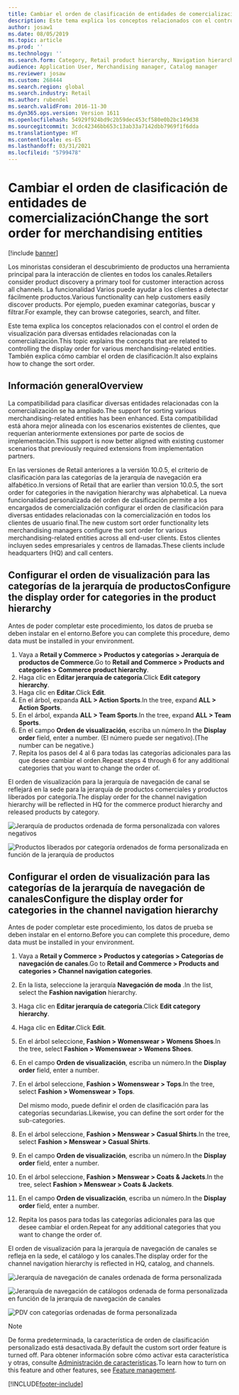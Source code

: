 ```yaml
---
title: Cambiar el orden de clasificación de entidades de comercialización
description: Este tema explica los conceptos relacionados con el control el orden de visualización para diversas entidades relacionadas con la comercialización en Dynamics 365 Commerce.
author: josaw1
ms.date: 08/05/2019
ms.topic: article
ms.prod: ''
ms.technology: ''
ms.search.form: Category, Retail product hierarchy, Navigation hierarchy
audience: Application User, Merchandising manager, Catalog manager
ms.reviewer: josaw
ms.custom: 268444
ms.search.region: global
ms.search.industry: Retail
ms.author: rubendel
ms.search.validFrom: 2016-11-30
ms.dyn365.ops.version: Version 1611
ms.openlocfilehash: 54929f924bd9c2b59dec453cf580e0b2bc149d38
ms.sourcegitcommit: 3cdc42346bb653c13ab33a7142dbb7969f1f6dda
ms.translationtype: HT
ms.contentlocale: es-ES
ms.lasthandoff: 03/31/2021
ms.locfileid: "5799478"
---
```

# <a name="change-the-sort-order-for-merchandising-entities"></a><span data-ttu-id="33cbe-103">Cambiar el orden de clasificación de entidades de comercialización</span><span class="sxs-lookup"><span data-stu-id="33cbe-103">Change the sort order for merchandising entities</span></span>


[!include [banner](includes/banner.md)]

<span data-ttu-id="33cbe-104">Los minoristas consideran el descubrimiento de productos una herramienta principal para la interacción de clientes en todos los canales.</span><span class="sxs-lookup"><span data-stu-id="33cbe-104">Retailers consider product discovery a primary tool for customer interaction across all channels.</span></span> <span data-ttu-id="33cbe-105">La funcionalidad Varios puede ayudar a los clientes a detectar fácilmente productos.</span><span class="sxs-lookup"><span data-stu-id="33cbe-105">Various functionality can help customers easily discover products.</span></span> <span data-ttu-id="33cbe-106">Por ejemplo, pueden examinar categorías, buscar y filtrar.</span><span class="sxs-lookup"><span data-stu-id="33cbe-106">For example, they can browse categories, search, and filter.</span></span>

<span data-ttu-id="33cbe-107">Este tema explica los conceptos relacionados con el control el orden de visualización para diversas entidades relacionadas con la comercialización.</span><span class="sxs-lookup"><span data-stu-id="33cbe-107">This topic explains the concepts that are related to controlling the display order for various merchandising-related entities.</span></span> <span data-ttu-id="33cbe-108">También explica cómo cambiar el orden de clasificación.</span><span class="sxs-lookup"><span data-stu-id="33cbe-108">It also explains how to change the sort order.</span></span>

## <a name="overview"></a><span data-ttu-id="33cbe-109">Información general</span><span class="sxs-lookup"><span data-stu-id="33cbe-109">Overview</span></span>

<span data-ttu-id="33cbe-110">La compatibilidad para clasificar diversas entidades relacionadas con la comercialización se ha ampliado.</span><span class="sxs-lookup"><span data-stu-id="33cbe-110">The support for sorting various merchandising-related entities has been enhanced.</span></span> <span data-ttu-id="33cbe-111">Esta compatibilidad está ahora mejor alineada con los escenarios existentes de clientes, que requerían anteriormente extensiones por parte de socios de implementación.</span><span class="sxs-lookup"><span data-stu-id="33cbe-111">This support is now better aligned with existing customer scenarios that previously required extensions from implementation partners.</span></span>

<span data-ttu-id="33cbe-112">En las versiones de Retail anteriores a la versión 10.0.5, el criterio de clasificación para las categorías de la jerarquía de navegación era alfabético.</span><span class="sxs-lookup"><span data-stu-id="33cbe-112">In versions of Retail that are earlier than version 10.0.5, the sort order for categories in the navigation hierarchy was alphabetical.</span></span> <span data-ttu-id="33cbe-113">La nueva funcionalidad personalizada del orden de clasificación permite a los encargados de comercialización configurar el orden de clasificación para diversas entidades relacionadas con la comercialización en todos los clientes de usuario final.</span><span class="sxs-lookup"><span data-stu-id="33cbe-113">The new custom sort order functionality lets merchandising managers configure the sort order for various merchandising-related entities across all end-user clients.</span></span> <span data-ttu-id="33cbe-114">Estos clientes incluyen sedes empresariales y centros de llamadas.</span><span class="sxs-lookup"><span data-stu-id="33cbe-114">These clients include headquarters (HQ) and call centers.</span></span>

## <a name="configure-the-display-order-for-categories-in-the-product-hierarchy"></a><span data-ttu-id="33cbe-115">Configurar el orden de visualización para las categorías de la jerarquía de productos</span><span class="sxs-lookup"><span data-stu-id="33cbe-115">Configure the display order for categories in the product hierarchy</span></span>

<span data-ttu-id="33cbe-116">Antes de poder completar este procedimiento, los datos de prueba se deben instalar en el entorno.</span><span class="sxs-lookup"><span data-stu-id="33cbe-116">Before you can complete this procedure, demo data must be installed in your environment.</span></span>

1. <span data-ttu-id="33cbe-117">Vaya a **Retail y Commerce \> Productos y categorías \> Jerarquía de productos de Commerce**.</span><span class="sxs-lookup"><span data-stu-id="33cbe-117">Go to **Retail and Commerce \> Products and categories \> Commerce product hierarchy**.</span></span>
2. <span data-ttu-id="33cbe-118">Haga clic en **Editar jerarquía de categoría**.</span><span class="sxs-lookup"><span data-stu-id="33cbe-118">Click **Edit category hierarchy**.</span></span>
3. <span data-ttu-id="33cbe-119">Haga clic en **Editar**.</span><span class="sxs-lookup"><span data-stu-id="33cbe-119">Click **Edit**.</span></span>
4. <span data-ttu-id="33cbe-120">En el árbol, expanda **ALL \> Action Sports**.</span><span class="sxs-lookup"><span data-stu-id="33cbe-120">In the tree, expand **ALL \> Action Sports**.</span></span>
5. <span data-ttu-id="33cbe-121">En el árbol, expanda **ALL \> Team Sports**.</span><span class="sxs-lookup"><span data-stu-id="33cbe-121">In the tree, expand **ALL \> Team Sports**.</span></span>
6. <span data-ttu-id="33cbe-122">En el campo **Orden de visualización**, escriba un número.</span><span class="sxs-lookup"><span data-stu-id="33cbe-122">In the **Display order** field, enter a number.</span></span> <span data-ttu-id="33cbe-123">(El número puede ser negativo).</span><span class="sxs-lookup"><span data-stu-id="33cbe-123">(The number can be negative.)</span></span>
7. <span data-ttu-id="33cbe-124">Repita los pasos del 4 al 6 para todas las categorías adicionales para las que desee cambiar el orden.</span><span class="sxs-lookup"><span data-stu-id="33cbe-124">Repeat steps 4 through 6 for any additional categories that you want to change the order of.</span></span>

<span data-ttu-id="33cbe-125">El orden de visualización para la jerarquía de navegación de canal se reflejará en la sede para la jerarquía de productos comerciales y productos liberados por categoría.</span><span class="sxs-lookup"><span data-stu-id="33cbe-125">The display order for the channel navigation hierarchy will be reflected in HQ for the commerce product hierarchy and released products by category.</span></span>

![Jerarquía de productos ordenada de forma personalizada con valores negativos](./media/RetailProductHierarchyCustomSortedWithNegativeValues.png)

![Productos liberados por categoría ordenados de forma personalizada en función de la jerarquía de productos](./media/ReleasedProductsByCategoryCustomSortedBasedOnRetailProductHierarchy.png)

## <a name="configure-the-display-order-for-categories-in-the-channel-navigation-hierarchy"></a><span data-ttu-id="33cbe-128">Configurar el orden de visualización para las categorías de la jerarquía de navegación de canales</span><span class="sxs-lookup"><span data-stu-id="33cbe-128">Configure the display order for categories in the channel navigation hierarchy</span></span>

<span data-ttu-id="33cbe-129">Antes de poder completar este procedimiento, los datos de prueba se deben instalar en el entorno.</span><span class="sxs-lookup"><span data-stu-id="33cbe-129">Before you can complete this procedure, demo data must be installed in your environment.</span></span>

1. <span data-ttu-id="33cbe-130">Vaya a **Retail y Commerce \> Productos y categorías \> Categorías de navegación de canales**.</span><span class="sxs-lookup"><span data-stu-id="33cbe-130">Go to **Retail and Commerce \> Products and categories \> Channel navigation categories**.</span></span>
2. <span data-ttu-id="33cbe-131">En la lista, seleccione la jerarquía **Navegación de moda** .</span><span class="sxs-lookup"><span data-stu-id="33cbe-131">In the list, select the **Fashion navigation** hierarchy.</span></span>
3. <span data-ttu-id="33cbe-132">Haga clic en **Editar jerarquía de categoría**.</span><span class="sxs-lookup"><span data-stu-id="33cbe-132">Click **Edit category hierarchy**.</span></span>
4. <span data-ttu-id="33cbe-133">Haga clic en **Editar**.</span><span class="sxs-lookup"><span data-stu-id="33cbe-133">Click **Edit**.</span></span>
5. <span data-ttu-id="33cbe-134">En el árbol seleccione, **Fashion \> Womenswear \> Womens Shoes**.</span><span class="sxs-lookup"><span data-stu-id="33cbe-134">In the tree, select **Fashion \> Womenswear \> Womens Shoes**.</span></span>
6. <span data-ttu-id="33cbe-135">En el campo **Orden de visualización**, escriba un número.</span><span class="sxs-lookup"><span data-stu-id="33cbe-135">In the **Display order** field, enter a number.</span></span>
7. <span data-ttu-id="33cbe-136">En el árbol seleccione, **Fashion \> Womenswear \> Tops**.</span><span class="sxs-lookup"><span data-stu-id="33cbe-136">In the tree, select **Fashion \> Womenswear \> Tops**.</span></span>

    <span data-ttu-id="33cbe-137">Del mismo modo, puede definir el orden de clasificación para las categorías secundarias.</span><span class="sxs-lookup"><span data-stu-id="33cbe-137">Likewise, you can define the sort order for the sub-categories.</span></span>

8. <span data-ttu-id="33cbe-138">En el árbol seleccione, **Fashion \> Menswear \> Casual Shirts**.</span><span class="sxs-lookup"><span data-stu-id="33cbe-138">In the tree, select **Fashion \> Menswear \> Casual Shirts**.</span></span>
9. <span data-ttu-id="33cbe-139">En el campo **Orden de visualización**, escriba un número.</span><span class="sxs-lookup"><span data-stu-id="33cbe-139">In the **Display order** field, enter a number.</span></span>
10. <span data-ttu-id="33cbe-140">En el árbol seleccione, **Fashion \> Menswear \> Coats & Jackets**.</span><span class="sxs-lookup"><span data-stu-id="33cbe-140">In the tree, select **Fashion \> Menswear \> Coats & Jackets**.</span></span>
11. <span data-ttu-id="33cbe-141">En el campo **Orden de visualización**, escriba un número.</span><span class="sxs-lookup"><span data-stu-id="33cbe-141">In the **Display order** field, enter a number.</span></span>
12. <span data-ttu-id="33cbe-142">Repita los pasos para todas las categorías adicionales para las que desee cambiar el orden.</span><span class="sxs-lookup"><span data-stu-id="33cbe-142">Repeat for any additional categories that you want to change the order of.</span></span>

<span data-ttu-id="33cbe-143">El orden de visualización para la jerarquía de navegación de canales se refleja en la sede, el catálogo y los canales.</span><span class="sxs-lookup"><span data-stu-id="33cbe-143">The display order for the channel navigation hierarchy is reflected in HQ, catalog, and channels.</span></span>

![Jerarquía de navegación de canales ordenada de forma personalizada](./media/ChannelNavCustomSorted.png)

![Jerarquía de navegación de catálogos ordenada de forma personalizada en función de la jerarquía de navegación de canales](./media/CatalogNavHierarchyCustomSortedBasedOnChannelNav.png)

![PDV con categorías ordenadas de forma personalizada](./media/POSChannelCategoriesCustomSorted.png)

> [!NOTE]
> <span data-ttu-id="33cbe-147">De forma predeterminada, la característica de orden de clasificación personalizado está desactivada.</span><span class="sxs-lookup"><span data-stu-id="33cbe-147">By default the custom sort order feature is turned off.</span></span> <span data-ttu-id="33cbe-148">Para obtener información sobre cómo activar esta característica y otras, consulte [Administración de características](https://docs.microsoft.com/dynamics365/unified-operations/fin-and-ops/get-started/feature-management/feature-management-overview).</span><span class="sxs-lookup"><span data-stu-id="33cbe-148">To learn how to turn on this feature and other features, see [Feature management](https://docs.microsoft.com/dynamics365/unified-operations/fin-and-ops/get-started/feature-management/feature-management-overview).</span></span>


[!INCLUDE[footer-include](../includes/footer-banner.md)]
